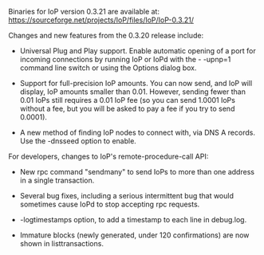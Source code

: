 Binaries for IoP version 0.3.21 are available at:
  https://sourceforge.net/projects/IoP/files/IoP/IoP-0.3.21/

Changes and new features from the 0.3.20 release include:

* Universal Plug and Play support.  Enable automatic opening of a port for incoming connections by running IoP or IoPd with the - -upnp=1 command line switch or using the Options dialog box.

* Support for full-precision IoP amounts.  You can now send, and IoP will display, IoP amounts smaller than 0.01.  However, sending fewer than 0.01 IoPs still requires a 0.01 IoP fee (so you can send 1.0001 IoPs without a fee, but you will be asked to pay a fee if you try to send 0.0001).

* A new method of finding IoP nodes to connect with, via DNS A records. Use the -dnsseed option to enable.

For developers, changes to IoP's remote-procedure-call API:

* New rpc command "sendmany" to send IoPs to more than one address in a single transaction.

* Several bug fixes, including a serious intermittent bug that would sometimes cause IoPd to stop accepting rpc requests. 

* -logtimestamps option, to add a timestamp to each line in debug.log.

* Immature blocks (newly generated, under 120 confirmations) are now shown in listtransactions.
